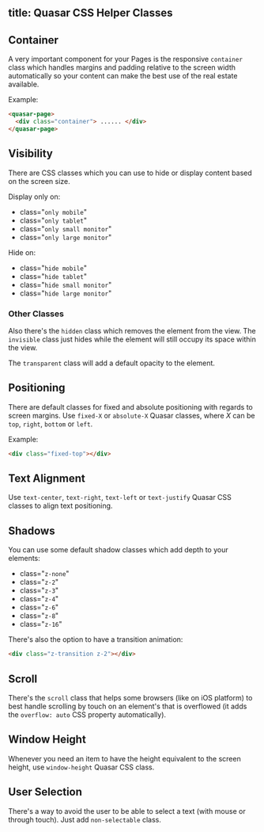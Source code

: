 title: Quasar CSS Helper Classes
---

## Container
A very important component for your Pages is the responsive `container` class which handles margins and padding relative to the screen width automatically so your content can make the best use of the real estate available.

Example:
``` html
<quasar-page>
  <div class="container"> ...... </div>
</quasar-page>
```

## Visibility
There are CSS classes which you can use to hide or display content based on the screen size.

Display only on:
* class="`only mobile`"
* class="`only tablet`"
* class="`only small monitor`"
* class="`only large monitor`"

Hide on:
* class="`hide mobile`"
* class="`hide tablet`"
* class="`hide small monitor`"
* class="`hide large monitor`"

### Other Classes
Also there's the `hidden` class which removes the element from the view. The `invisible` class just hides while the element will still occupy its space within the view.

The `transparent` class will add a default opacity to the element.

## Positioning
There are default classes for fixed and absolute positioning with regards to screen margins. Use `fixed-X` or `absolute-X` Quasar classes, where *X* can be `top`, `right`, `bottom` or `left`.

Example:
``` html
<div class="fixed-top"></div>
```

## Text Alignment
Use `text-center`, `text-right`, `text-left` or `text-justify` Quasar CSS classes to align text positioning.

## Shadows
You can use some default shadow classes which add depth to your elements:
* class="`z-none`"
* class="`z-2`"
* class="`z-3`"
* class="`z-4`"
* class="`z-6`"
* class="`z-8`"
* class="`z-16`"

There's also the option to have a transition animation:
``` html
<div class="z-transition z-2"></div>
```

## Scroll
There's the `scroll` class that helps some browsers (like on iOS platform) to best handle scrolling by touch on an element's that is overflowed (it adds the `overflow: auto` CSS property automatically).

## Window Height
Whenever you need an item to have the height equivalent to the screen height, use `window-height` Quasar CSS class.

## User Selection
There's a way to avoid the user to be able to select a text (with mouse or through touch). Just add `non-selectable` class.
